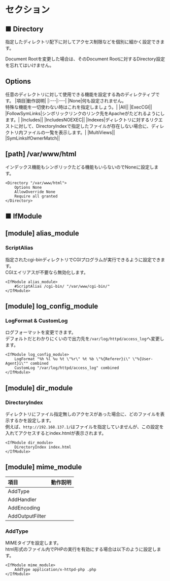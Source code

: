 # セクション
## ■ Directory
指定したディレクトリ配下に対してアクセス制限などを個別に細かく設定できます。  
  
Document Rootを変更した場合は、そのDocument Rootに対するDirectory設定を忘れてはいけません。
## Options
任意のディレクトリに対して使用できる機能を設定する為のディレクティブです。
|項目|動作説明|
|:---|:---|
|None|何も設定されません。</br>特殊な機能を一切使わない時はこれを指定しましょう。|
|All||
|ExecCGI||
|FollowSymLinks|シンボリックリンクのリンク先をApacheがたどれるようにします。|
|Includes||
|IncludesNOEXEC||
|Indexes|ディレクトリに対するリクエストに対して、DirectoryIndexで指定したファイルが存在しない場合に、ディレクトリ内ファイルの一覧を表示します。|
|MultiViews||
|SymLinksIfOwnerMatch||

## [path] /var/www/html
インデックス機能もシンボリックたどる機能もいらないのでNoneに設定します。
```
<Directory "/var/www/html">
    Options None
    AllowOverride None
    Require all granted
</Directory>
```

## ■ IfModule
## [module] alias_module
### ScriptAlias
指定されたcgi-binディレクトリでCGIプログラムが実行できるように設定できます。  
CGIエイリアスが不要なら無効化します。
```
<IfModule alias_module>
    #ScriptAlias /cgi-bin/ "/var/www/cgi-bin/"
</IfModule>
```
## [module] log_config_module
### LogFormat & CustomLog
ログフォーマットを変更できます。  
デフォルトだとわかりにくいので出力先を`/var/log/httpd/access_log`へ変更します。
```
<IfModule log_config_module>
    LogFormat "%h %l %u %t \"%r\" %t %b \"%{Referer}i\" \"%{User-Agent}i\"" combined
    CustomLog "/var/log/httpd/access_log" combined
</IfModule>
```
## [module] dir_module
### DirectoryIndex
ディレクトリにファイル指定無しのアクセスがあった場合に、どのファイルを表示するかを設定します。  
例えば、`http://192.168.137.1/`はファイルを指定していませんが、この設定を入れてアクセスするとindex.htmlが表示されます。
```
<IfModule dir_module>
    DirectoryIndex index.html
</IfModule>
```
## [module] mime_module
|項目|動作説明|
|:---|:---|
|AddType||
|AddHandler||
|AddEncoding||
|AddOutputFilter||

### AddType
MIMEタイプを設定します。  
html形式のファイル内でPHPの実行を有効にする場合は以下のように設定します。  
```
<IfModule mime_module>
    AddType application/x-httpd-php .php
</IfModule>
```
